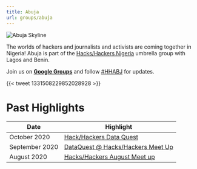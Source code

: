 ```yaml
---
title: Abuja
url: groups/abuja
---
```


![Abuja Skyline](https://upload.wikimedia.org/wikipedia/commons/9/9b/Abuja_Nightlife.jpg)

The worlds of hackers and journalists and activists are coming together in Nigeria! Abuja is part of the [Hacks/Hackers Nigeria](https://groups.google.com/g/hackshackers-lagos) umbrella group with Lagos and Benin.

Join us on **[Google Groups](https://groups.google.com/u/0/g/hackshackers-lagos)** and follow [#HHABJ](https://twitter.com/hashtag/HHABJ) for updates.

{{< tweet 1331508229852028928 >}}

# Past Highlights

| **Date**  | **Highlight** |  
|-----------|---------------|  
| October 2020 | [Hack/Hackers Data Quest](https://groups.google.com/u/0/g/hackshackers-lagos/c/dpbGBTt7D-w) |
| September 2020 | [DataQuest @ Hacks/Hackers Meet Up](https://groups.google.com/u/0/g/hackshackers-lagos/c/pOSVKwwZfQg) |   
| August 2020 | [Hacks/Hackers August Meet up](https://groups.google.com/u/0/g/hackshackers-lagos/c/hcaOX4J_HoI) |
